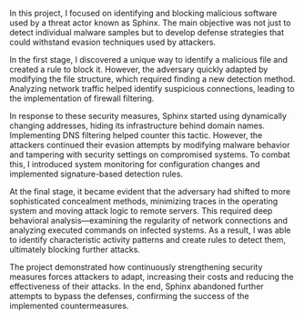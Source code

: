 In this project, I focused on identifying and blocking malicious software used by a threat actor known as Sphinx. The main objective was not just to detect individual malware samples but to develop defense strategies that could withstand evasion techniques used by attackers.

In the first stage, I discovered a unique way to identify a malicious file and created a rule to block it. However, the adversary quickly adapted by modifying the file structure, which required finding a new detection method. Analyzing network traffic helped identify suspicious connections, leading to the implementation of firewall filtering.

In response to these security measures, Sphinx started using dynamically changing addresses, hiding its infrastructure behind domain names. Implementing DNS filtering helped counter this tactic. However, the attackers continued their evasion attempts by modifying malware behavior and tampering with security settings on compromised systems. To combat this, I introduced system monitoring for configuration changes and implemented signature-based detection rules.

At the final stage, it became evident that the adversary had shifted to more sophisticated concealment methods, minimizing traces in the operating system and moving attack logic to remote servers. This required deep behavioral analysis—examining the regularity of network connections and analyzing executed commands on infected systems. As a result, I was able to identify characteristic activity patterns and create rules to detect them, ultimately blocking further attacks.

The project demonstrated how continuously strengthening security measures forces attackers to adapt, increasing their costs and reducing the effectiveness of their attacks. In the end, Sphinx abandoned further attempts to bypass the defenses, confirming the success of the implemented countermeasures.
